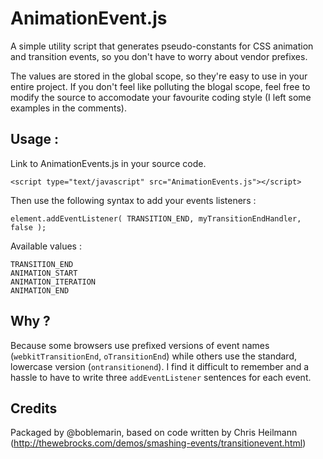 # AnimationEvent.js #

A simple utility script that generates pseudo-constants for CSS animation and transition events, so you don't have to worry about vendor prefixes. 

The values are stored in the global scope, so they're easy to use in your entire project. If you don't feel like polluting the blogal scope, feel free to modify the source to accomodate your favourite coding style (I left some examples in the comments).

## Usage : ##

Link to AnimationEvents.js in your source code.

	<script type="text/javascript" src="AnimationEvents.js"></script>

Then use the following syntax to add your events listeners :

	element.addEventListener( TRANSITION_END, myTransitionEndHandler, false );

Available values :
~~~
TRANSITION_END
ANIMATION_START
ANIMATION_ITERATION
ANIMATION_END
~~~

## Why ? ##

Because some browsers use prefixed versions of event names (`webkitTransitionEnd`, `oTransitionEnd`) while others use the standard, lowercase version (`ontransitionend`). I find it difficult to remember and a hassle to have to write three `addEventListener` sentences for each event.

## Credits ##

Packaged by @boblemarin, based on code written by Chris Heilmann (http://thewebrocks.com/demos/smashing-events/transitionevent.html)